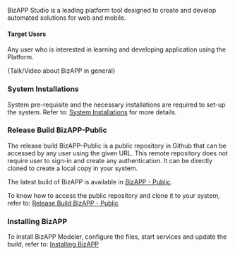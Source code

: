 BizAPP Studio is a leading platform tool designed to create and develop automated solutions for web and mobile.

#### Target Users
Any user who is interested in learning and developing application using the Platform.

{Talk/Video about BizAPP in general}

### System Installations
System pre-requisite and the necessary installations are required to set-up the system.
Refer to: <span style="color:blue">[System Installations](https://apppoint-release.github.io/bizapp-docs/#/systemsetup)</span> for more details.

### Release Build BizAPP-Public 
The release build BizAPP–Public is a public repository in Github that can be accessed by any user using the given URL. This remote repository does not require user to sign-in and 
create any authentication. It can be directly cloned to create a local copy in your system. 

The latest build of BizAPP is available in <span style="color:blue">[BizAPP - Public](https://github.com/apppoint-release/BizAPP-Public)</span>.

To know how to access the public repository and clone it to your system, refer to: <span style="color:blue">[Release Build BizAPP - Public](https://apppoint-release.github.io/bizapp-docs/#/bizapppublic)</span>

### Installing BizAPP

To install BizAPP Modeler, configure the files, start services and update the build, refer to: <span style="color:blue">[Installing BizAPP](https://apppoint-release.github.io/bizapp-docs/#/installbizapp)</span>












